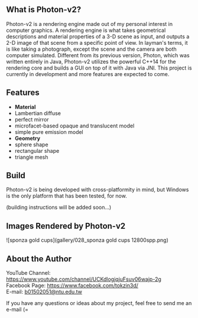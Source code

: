 ## What is Photon-v2?
Photon-v2 is a rendering engine made out of my personal interest in computer graphics. A rendering engine is what takes geometrical descriptions and material properties of a 3-D scene as input, and outputs a 2-D image of that scene from a specific point of view. In layman's terms, it is like taking a photograph, except the scene and the camera are both computer simulated. Different from its previous version, Photon, which was written entirely in Java, Photon-v2 utilizes the powerful C++14 for the rendering core and builds a GUI on top of it with Java via JNI. This project is currently in development and more features are expected to come. <br />

## Features
* **Material**
 * Lambertian diffuse
 * perfect mirror
 * microfacet-based opaque and translucent model
 * simple pure emission model
* **Geometry**
 * sphere shape
 * rectangular shape
 * triangle mesh

## Build
Photon-v2 is being developed with cross-platformity in mind, but Windows is the only platform that has been tested, for now. <br />

(building instructions will be added soon...) <br />

## Images Rendered by Photon-v2
![sponza gold cups](gallery/028_sponza gold cups 12800spp.png) <br />

## About the Author
YouTube Channel: https://www.youtube.com/channel/UCKdlogjqjuFsuv06wajp-2g <br />
Facebook Page: https://www.facebook.com/tokzin3d/ <br />
E-mail: b01502051@ntu.edu.tw <br />

If you have any questions or ideas about my project, feel free to send me an e-mail (= <br />
